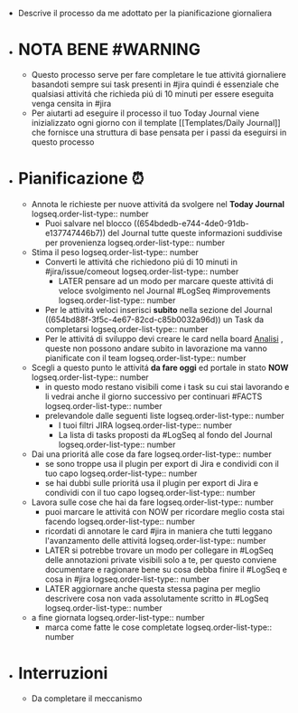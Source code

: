 - Descrive il processo da me adottato per la pianificazione giornaliera
- # NOTA BENE #WARNING
	- Questo processo serve per fare completare le tue attivitá giornaliere basandoti sempre sui task presenti in #jira quindi é essenziale che qualsiasi attivitá che richieda piú di 10 minuti per essere eseguita venga censita in #jira
	- Per aiutarti ad eseguire il processo il tuo Today Journal viene inizializzato ogni giorno con il template [[Templates/Daily Journal]] che fornisce una struttura di base pensata per i passi da eseguirsi in questo processo
- # Pianificazione ⏰
	- Annota le richieste per nuove attivitá da svolgere nel **Today Journal**
	  logseq.order-list-type:: number
		- Puoi salvare nel blocco ((654bdedb-e744-4de0-91db-e137747446b7)) del Journal tutte queste informazioni suddivise per provenienza
		  logseq.order-list-type:: number
	- Stima il peso
	  logseq.order-list-type:: number
		- Converti le attivitá che richiedono piú di 10 minuti in #jira/issue/comeout
		  logseq.order-list-type:: number
			- LATER pensare ad un modo per marcare queste attivitá di veloce svolgimento nel Journal #LogSeq #improvements
			  logseq.order-list-type:: number
		- Per le attivitá veloci inserisci **subito** nella sezione del Journal ((654bd88f-3f5c-4e67-82cd-c85b0032a96d))  un Task da completarsi
		  logseq.order-list-type:: number
		- Per le attivitá di sviluppo devi creare le card nella board [Analisi](https://gsped.atlassian.net/jira/software/projects/AN/boards/37) , queste non possono andare subito in lavorazione ma vanno pianificate con il team
		  logseq.order-list-type:: number
	- Scegli a questo punto le attivitá **da fare oggi** ed portale in stato **NOW**
	  logseq.order-list-type:: number
		- in questo modo restano visibili come i task su cui stai lavorando e li vedrai anche il giorno successivo per continuari #FACTS 
		  logseq.order-list-type:: number
		- prelevandole dalle seguenti liste
		  logseq.order-list-type:: number
			- I tuoi filtri JIRA
			  logseq.order-list-type:: number
			- La lista di tasks proposti da #LogSeq al fondo del Journal
			  logseq.order-list-type:: number
	- Dai una prioritá alle cose da fare
	  logseq.order-list-type:: number
		- se sono troppe usa il plugin per export di Jira e condividi con il tuo capo
		  logseq.order-list-type:: number
		- se hai dubbi sulle prioritá usa il plugin per export di Jira e condividi con il tuo capo
		  logseq.order-list-type:: number
	- Lavora sulle cose che hai da fare
	  logseq.order-list-type:: number
		- puoi marcare le attivitá con NOW per ricordare meglio costa stai facendo
		  logseq.order-list-type:: number
		- ricordati di annotare le card #jira in maniera che tutti leggano l'avanzamento delle attivitá
		  logseq.order-list-type:: number
		- LATER si potrebbe trovare un modo per collegare in #LogSeq delle annotazioni private visibili solo a te, per questo conviene documentare e ragionare bene su cosa debba finire il #LogSeq e cosa in #jira
		  logseq.order-list-type:: number
		- LATER aggiornare anche questa stessa pagina per meglio descrivere cosa non vada assolutamente scritto in #LogSeq
		  logseq.order-list-type:: number
	- a fine giornata
	  logseq.order-list-type:: number
		- marca come fatte le cose completate
		  logseq.order-list-type:: number
- # Interruzioni
	- Da completare il meccanismo
